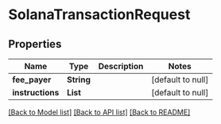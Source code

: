 # SolanaTransactionRequest
## Properties

| Name | Type | Description | Notes |
|------------ | ------------- | ------------- | -------------|
| **fee\_payer** | **String** |  | [default to null] |
| **instructions** | **List** |  | [default to null] |

[[Back to Model list]](../README.md#documentation-for-models) [[Back to API list]](../README.md#documentation-for-api-endpoints) [[Back to README]](../README.md)

